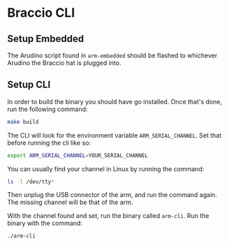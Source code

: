 # Braccio CLI

## Setup Embedded

The Arudino script found in `arm-embedded` should be flashed to whichever Arudino the Braccio hat is plugged into.

## Setup CLI

In order to build the binary you should have go installed. Once that's done, run the following command:

```bash
make build
```

The CLI will look for the environment variable `ARM_SERIAL_CHANNEL`. Set that before running the cli like so:

```bash
export ARM_SERIAL_CHANNEL=YOUR_SERIAL_CHANNEL
```

You can usually find your channel in Linux by running the command:

```bash
ls -l /dev/tty*
```

Then unplug the USB connector of the arm, and run the command again. The missing channel will be that of the arm.

With the channel found and set, run the binary called `arm-cli`. Run the binary with the command:

```shell
./arm-cli
```
